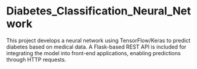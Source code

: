 # Diabetes_Classification_Neural_Network
This project develops a neural network using TensorFlow/Keras to predict diabetes based on medical data. A Flask-based REST API is included for integrating the model into front-end applications, enabling predictions through HTTP requests.
